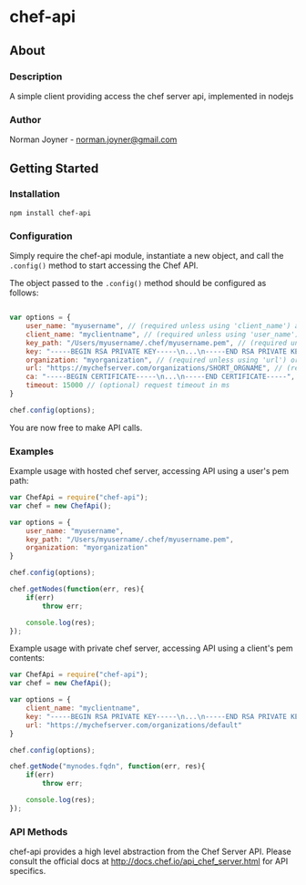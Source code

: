 chef-api
====================

## About

### Description
A simple client providing access the chef server api, implemented in nodejs

### Author
Norman Joyner - norman.joyner@gmail.com

## Getting Started

### Installation
```npm install chef-api```

### Configuration

Simply require the chef-api module, instantiate a new object, and call the ```.config()``` method to start accessing the Chef API.

The object passed to the ```.config()``` method should be configured as follows:
```javascript

var options = {
    user_name: "myusername", // (required unless using 'client_name') a chef user
    client_name: "myclientname", // (required unless using 'user_name') a chef client
    key_path: "/Users/myusername/.chef/myusername.pem", // (required unless using 'key') path to private key
    key: "-----BEGIN RSA PRIVATE KEY-----\n...\n-----END RSA PRIVATE KEY-----", // (required unless using 'key_path') contents of private key
    organization: "myorganization", // (required unless using 'url') organization name for use with hosted chef
    url: "https://mychefserver.com/organizations/SHORT_ORGNAME", // (required unless using 'organization') url for use with local chef server
    ca: "-----BEGIN CERTIFICATE-----\n...\n-----END CERTIFICATE-----", // (optional) if this key is omitted, then the default CA chain will be used. If null, the client will operate unsafely and not validate the server's certificate, it set to a certificate list explicitly, that list will be used as the CA chain.
    timeout: 15000 // (optional) request timeout in ms
}

chef.config(options);
```

You are now free to make API calls.

### Examples

Example usage with hosted chef server, accessing API using a user's pem path:
```javascript
var ChefApi = require("chef-api");
var chef = new ChefApi();

var options = {
    user_name: "myusername",
    key_path: "/Users/myusername/.chef/myusername.pem",
    organization: "myorganization"
}

chef.config(options);

chef.getNodes(function(err, res){
    if(err)
        throw err;

    console.log(res);
});
```

Example usage with private chef server, accessing API using a client's pem contents:
```javascript
var ChefApi = require("chef-api");
var chef = new ChefApi();

var options = {
    client_name: "myclientname",
    key: "-----BEGIN RSA PRIVATE KEY-----\n...\n-----END RSA PRIVATE KEY-----",
    url: "https://mychefserver.com/organizations/default"
}

chef.config(options);

chef.getNode("mynodes.fqdn", function(err, res){
    if(err)
        throw err;

    console.log(res);
});
```

### API Methods

chef-api provides a high level abstraction from the Chef Server API. Please consult the official docs at http://docs.chef.io/api_chef_server.html for API specifics.
